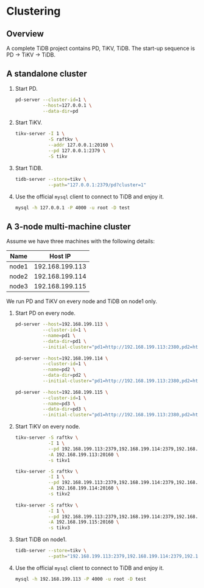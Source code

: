# Clustering

## Overview

A complete TiDB project contains PD, TiKV, TiDB. The start-up sequence is PD -> TiKV -> TiDB.

## A standalone cluster

1. Start PD.
    ```bash
    pd-server --cluster-id=1 \
              --host=127.0.0.1 \
              --data-dir=pd 
    ```
2. Start TiKV.
    ```bash
    tikv-server -I 1 \
                -S raftkv \
                --addr 127.0.0.1:20160 \
                --pd 127.0.0.1:2379 \
                -S tikv 
    ```

3. Start TiDB.
    ```bash
    tidb-server --store=tikv \
                --path="127.0.0.1:2379/pd?cluster=1"
    ```

4. Use the official `mysql` client to connect to TiDB and enjoy it. 

    ```sh
    mysql -h 127.0.0.1 -P 4000 -u root -D test
    ```

## A 3-node multi-machine cluster

Assume we have three machines with the following details:

|Name|Host IP|
|----|-------|
|node1|192.168.199.113|
|node2|192.168.199.114|
|node3|192.168.199.115|

We run PD and TiKV on every node and TiDB on node1 only.

1. Start PD on every node.

    ```bash
    pd-server --host=192.168.199.113 \
              --cluster-id=1 \
              --name=pd1 \
              --data-dir=pd1 \
              --initial-cluster="pd1=http://192.168.199.113:2380,pd2=http://192.168.199.114:2380,pd3=http://192.168.199.115:2380"
              
    pd-server --host=192.168.199.114 \
              --cluster-id=1 \
              --name=pd2 \
              --data-dir=pd2 \
              --initial-cluster="pd1=http://192.168.199.113:2380,pd2=http://192.168.199.114:2380,pd3=http://192.168.199.115:2380"
              
    pd-server --host=192.168.199.115 \
              --cluster-id=1 \
              --name=pd3 \
              --data-dir=pd3 \
              --initial-cluster="pd1=http://192.168.199.113:2380,pd2=http://192.168.199.114:2380,pd3=http://192.168.199.115:2380"
    ```

2. Start TiKV on every node.

    ```bash
    tikv-server -S raftkv \
                -I 1 \
                --pd 192.168.199.113:2379,192.168.199.114:2379,192.168.199.115:2379 \
                -A 192.168.199.113:20160 \
                -s tikv1
    
    tikv-server -S raftkv \
                -I 1 \
                --pd 192.168.199.113:2379,192.168.199.114:2379,192.168.199.115:2379 \
                -A 192.168.199.114:20160 \
                -s tikv2
                
    tikv-server -S raftkv \
                -I 1 \
                --pd 192.168.199.113:2379,192.168.199.114:2379,192.168.199.115:2379 \
                -A 192.168.199.115:20160 \
                -s tikv3
    ```

3. Start TiDB on node1.

    ```bash
    tidb-server --store=tikv \
                --path="192.168.199.113:2379,192.168.199.114:2379,192.168.199.115:2379/pd?cluster=1" 
    ```

4. Use the official `mysql` client to connect to TiDB and enjoy it. 

    ```sh
    mysql -h 192.168.199.113 -P 4000 -u root -D test
    ```

